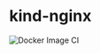 # kind-nginx

![Docker Image CI](https://github.com/cnych/kind-nginx/workflows/Docker%20Image%20CI/badge.svg)
